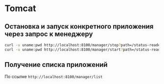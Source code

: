 # Tomcat
## Остановка и запуск конкретного приложения через запрос к менеджеру
```sh
curl -u uname:pwd http://localhost:8100/manager/stop?path=/status-reader
curl -u uname:pwd http://localhost:8100/manager/start?path=/status-reader
```
## Получение списка приложений
По ссылке `http://localhost:8100/manager/list`